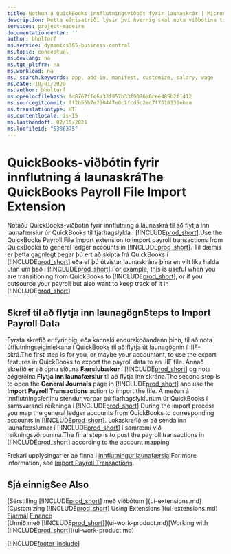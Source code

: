 ```yaml
---
title: Notkun á QuickBooks innflutningsviðbót fyrir launaskrár | Microsoft Docs
description: Þetta efnisatriði lýsir því hvernig skal nota viðbótina til að flytja inn launafærslur úr QuickBooks.
services: project-madeira
documentationcenter: ''
author: bholtorf
ms.service: dynamics365-business-central
ms.topic: conceptual
ms.devlang: na
ms.tgt_pltfrm: na
ms.workload: na
ms. search.keywords: app, add-in, manifest, customize, salary, wage
ms.date: 10/01/2020
ms.author: bholtorf
ms.openlocfilehash: fc8767f1e6a33f957b33f9076a8cee485b2f1412
ms.sourcegitcommit: ff2b55b7e790447e0c1fcd5c2ec7f7610338ebaa
ms.translationtype: HT
ms.contentlocale: is-IS
ms.lasthandoff: 02/15/2021
ms.locfileid: "5386375"
---
```

# <a name="the-quickbooks-payroll-file-import-extension"></a><span data-ttu-id="98381-103">QuickBooks-viðbótin fyrir innflutning á launaskrá</span><span class="sxs-lookup"><span data-stu-id="98381-103">The QuickBooks Payroll File Import Extension</span></span>
<span data-ttu-id="98381-104">Notaðu QuickBooks-viðbótin fyrir innflutning á launaskrá til að flytja inn launafærslur úr QuickBooks til fjárhagslykla í [!INCLUDE[prod_short](includes/prod_short.md)].</span><span class="sxs-lookup"><span data-stu-id="98381-104">Use the QuickBooks Payroll File Import extension to import payroll transactions from QuickBooks to general ledger accounts in [!INCLUDE[prod_short](includes/prod_short.md)].</span></span> <span data-ttu-id="98381-105">Til dæmis er þetta gagnlegt þegar þú ert að skipta frá QuickBooks í [!INCLUDE[prod_short](includes/prod_short.md)] eða ef þú útvistar launaskrána þína en vilt líka halda utan um það í [!INCLUDE[prod_short](includes/prod_short.md)].</span><span class="sxs-lookup"><span data-stu-id="98381-105">For example, this is useful when you are transitioning from QuickBooks to [!INCLUDE[prod_short](includes/prod_short.md)], or if you outsource your payroll but also want to keep track of it in [!INCLUDE[prod_short](includes/prod_short.md)].</span></span>

## <a name="steps-to-import-payroll-data"></a><span data-ttu-id="98381-106">Skref til að flytja inn launagögn</span><span class="sxs-lookup"><span data-stu-id="98381-106">Steps to Import Payroll Data</span></span>
<span data-ttu-id="98381-107">Fyrsta skrefið er fyrir þig, eða kannski endurskoðandann þinn, til að nota útflutningseiginleikana í QuickBooks til að flytja út launagögnin í .IIF-skrá.</span><span class="sxs-lookup"><span data-stu-id="98381-107">The first step is for you, or maybe your accountant, to use the export features in QuickBooks to export the payroll data to an .IIF file.</span></span> <span data-ttu-id="98381-108">Annað skrefið er að opna síðuna **Færslubækur** í [!INCLUDE[prod_short](includes/prod_short.md)] og nota aðgerðina **Flytja inn launafærslur** til að flytja inn skrána.</span><span class="sxs-lookup"><span data-stu-id="98381-108">The second step is to open the **General Journals** page in [!INCLUDE[prod_short](includes/prod_short.md)] and use the **Import Payroll Transactions** action to import the file.</span></span> <span data-ttu-id="98381-109">Á meðan á innflutningsferlinu stendur varpar þú fjárhagslyklunum úr QuickBooks í samsvarandi reikninga í [!INCLUDE[prod_short](includes/prod_short.md)].</span><span class="sxs-lookup"><span data-stu-id="98381-109">During the import process you map the general ledger accounts from QuickBooks to corresponding accounts in [!INCLUDE[prod_short](includes/prod_short.md)].</span></span> <span data-ttu-id="98381-110">Lokaskrefið er að senda inn launafærslurnar í [!INCLUDE[prod_short](includes/prod_short.md)] í samræmi við reikningsvörpunina.</span><span class="sxs-lookup"><span data-stu-id="98381-110">The final step is to post the payroll transactions in [!INCLUDE[prod_short](includes/prod_short.md)] according to the account mapping.</span></span> 

<span data-ttu-id="98381-111">Frekari upplýsingar er að finna í [innflutningur launafærsla](finance-how-import-payroll-transactions.md).</span><span class="sxs-lookup"><span data-stu-id="98381-111">For more information, see [Import Payroll Transactions](finance-how-import-payroll-transactions.md).</span></span>

## <a name="see-also"></a><span data-ttu-id="98381-112">Sjá einnig</span><span class="sxs-lookup"><span data-stu-id="98381-112">See Also</span></span>
<span data-ttu-id="98381-113">[Sérstilling [!INCLUDE[prod_short](includes/prod_short.md)] með viðbótum ](ui-extensions.md)  </span><span class="sxs-lookup"><span data-stu-id="98381-113">[Customizing [!INCLUDE[prod_short](includes/prod_short.md)] Using Extensions ](ui-extensions.md)  </span></span>  
<span data-ttu-id="98381-114">[Fjármál](finance.md)  </span><span class="sxs-lookup"><span data-stu-id="98381-114">[Finance](finance.md)  </span></span>  
<span data-ttu-id="98381-115">[Unnið með [!INCLUDE[prod_short](includes/prod_short.md)]](ui-work-product.md)</span><span class="sxs-lookup"><span data-stu-id="98381-115">[Working with [!INCLUDE[prod_short](includes/prod_short.md)]](ui-work-product.md)</span></span>


[!INCLUDE[footer-include](includes/footer-banner.md)]